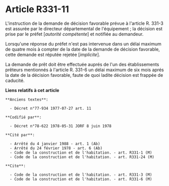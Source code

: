 # Article R331-11

L'instruction de la demande de décision favorable prévue à l'article R. 331-3 est assurée par le directeur départemental de
l'équipement ; la décision est prise par le préfet [*autorité compétente*] et notifiée au demandeur.

Lorsqu'une réponse du préfet n'est pas intervenue dans un délai maximum de quatre mois à compter de la date de la demande de
décision favorable, cette demande est réputée rejetée [*implicite*].

La demande de prêt doit être effectuée auprés de l'un des établissements prêteurs mentionnés à l'article R. 331-6 un délai
maximum de six mois aprés la date de la décision favorable, faute de quoi ladite décision est frappée de caducité.

**Liens relatifs à cet article**

	**Anciens textes**:

	  - Décret n°77-934 1977-07-27 art. 11

	**Codifié par**:

	  - Décret n°78-622 1978-05-31 JORF 8 juin 1978

	**Cité par**:

	  - Arrêté du 4 janvier 1988 - art. 1 (Ab)
	  - Arrêté du 24 février 1978 - art. 6 (Ab)
	  - Code de la construction et de l'habitation. - art. R331-1 (M)
	  - Code de la construction et de l'habitation. - art. R331-24 (M)

	**Cite**:

	  - Code de la construction et de l'habitation. - art. R331-3 (M)
	  - Code de la construction et de l'habitation. - art. R331-6 (M)
